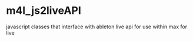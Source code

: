 m4l_js2liveAPI
==============

javascript classes that interface with ableton live api for use within max for live
